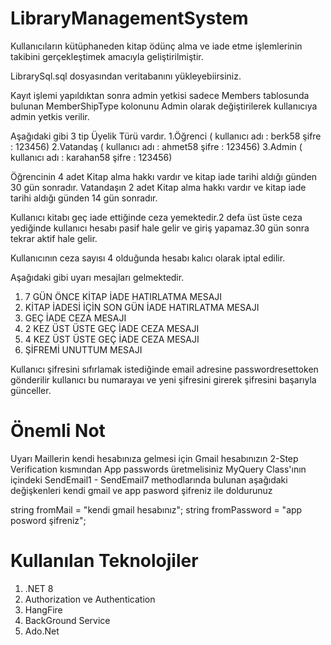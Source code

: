 # LibraryManagementSystem

Kullanıcıların kütüphaneden kitap ödünç alma ve iade etme işlemlerinin takibini gerçekleştimek amacıyla geliştirilmiştir.

LibrarySql.sql dosyasından veritabanını yükleyebiirsiniz.

Kayıt işlemi yapıldıktan sonra admin yetkisi sadece Members tablosunda bulunan MemberShipType kolonunu Admin olarak değiştirilerek kullanıcıya admin yetkis verilir.

Aşağıdaki gibi 3 tip  Üyelik Türü vardır.
1.Öğrenci ( kullanıcı adı : berk58 şifre : 123456)
2.Vatandaş ( kullanıcı adı : ahmet58 şifre : 123456)
3.Admin ( kullanıcı adı : karahan58 şifre : 123456)

Öğrencinin 4 adet Kitap alma hakkı vardır ve kitap iade tarihi aldığı günden 30 gün sonradır.
Vatandaşın 2 adet Kitap alma hakkı vardır ve kitap iade tarihi aldığı günden 14 gün sonradır.

Kullanıcı kitabı geç iade ettiğinde ceza yemektedir.2 defa üst üste ceza yediğinde kullanıcı hesabı pasif hale gelir ve giriş yapamaz.30 gün sonra tekrar aktif hale gelir.

Kullanıcının ceza sayısı 4 olduğunda hesabı kalıcı olarak iptal edilir.

Aşağıdaki gibi uyarı mesajları gelmektedir.

1. 7 GÜN ÖNCE KİTAP İADE HATIRLATMA MESAJI
2. KİTAP İADESİ İÇİN SON GÜN İADE HATIRLATMA MESAJI
3. GEÇ İADE CEZA MESAJI
4. 2 KEZ ÜST ÜSTE GEÇ İADE CEZA MESAJI
5. 4 KEZ ÜST ÜSTE GEÇ İADE CEZA MESAJI
6. ŞİFREMİ UNUTTUM MESAJI

Kullanıcı şifresini sıfırlamak istediğinde email adresine passwordresettoken gönderilir kullanıcı bu numarayaı ve yeni şifresini girerek şifresini başarıyla günceller.

# Önemli Not
Uyarı Maillerin kendi hesabınıza gelmesi için
Gmail hesabınızın 2-Step Verification kısmından App passwords üretmelisiniz
MyQuery Class'ının içindeki  SendEmail1 - SendEmail7 methodlarında bulunan aşağıdaki değişkenleri kendi gmail ve app pasword şifreniz ile doldurunuz 

 string fromMail = "kendi gmail hesabınız";
 string fromPassword = "app posword şifreniz";

# Kullanılan Teknolojiler
1.  .NET 8
2.  Authorization ve Authentication
3.  HangFire
4.  BackGround Service
5.  Ado.Net
